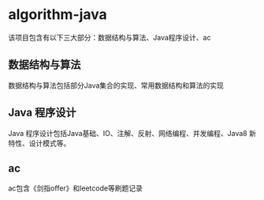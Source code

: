 # algorithm-java
该项目包含有以下三大部分：数据结构与算法、Java程序设计、ac

## 数据结构与算法
数据结构与算法包括部分Java集合的实现、常用数据结构和算法的实现

## Java 程序设计
Java 程序设计包括Java基础、IO、注解、反射、网络编程、并发编程、Java8 新特性、设计模式等。

## ac
ac包含《剑指offer》和leetcode等刷题记录
